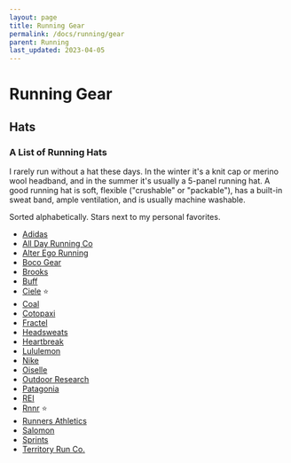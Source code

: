 ```yaml
---
layout: page
title: Running Gear
permalink: /docs/running/gear
parent: Running
last_updated: 2023-04-05
---
```


# Running Gear

## Hats

### A List of Running Hats

I rarely run without a hat these days. In the winter it's a knit cap or merino wool headband, and in the summer it's usually a 5-panel running hat. A good running hat is soft, flexible ("crushable" or "packable"), has a built-in sweat band, ample ventilation, and is usually machine washable.

Sorted alphabetically. Stars next to my personal favorites.

- [Adidas](https://www.adidas.com/us/running-hats)
- [All Day Running Co](https://www.alldayrunningco.com/collections/all-gear)
- [Alter Ego Running](https://alteregorunning.com/)
- [Boco Gear](https://bocogear.com/boco-hats/running-hat/)
- [Brooks](https://www.brooksrunning.com/en_us/unisex-accessories-hats/)
- [Buff](https://www.buff.com/us/headwear/caps/running-caps.html)
- [Ciele](https://cieleathletics.com/collections/caps) ⭐
- [Coal](https://coalheadwear.com/collections/athletic-hats)
- [Cotopaxi](https://www.cotopaxi.com/collections/hats)
- [Fractel](https://fractel.us/collections/all)
- [Headsweats](https://www.headsweats.com/collections/running-hats)
- [Heartbreak](https://heartbreak.run/collections/gear/Hats)
- [Lululemon](https://shop.lululemon.com/c/hats/running/_/N-8pgZ1z13zha)
- [Nike](https://www.nike.com/w/running-hats-37v7jz55ola)
- [Oiselle](https://www.oiselle.com/collections/hats)
- [Outdoor Research](https://www.outdoorresearch.com/us/running-hats)
- [Patagonia](https://www.patagonia.com/shop/mens-trail-running-hats-accessories)
- [REI](https://www.rei.com/c/running-hats)
- [Rnnr](https://rnnr.com/collections/lightweight-running-hats-and-apparel-rnnr-collection) ⭐
- [Runners Athletics](https://www.runnersathletics.com/collections/running-hats)
- [Salomon](https://www.salomon.com/en-us/shop/men/accessories/headwear.html)
- [Sprints](https://getsprints.com/)
- [Territory Run Co.](https://territoryrun.co/collections/hats-accessories)
